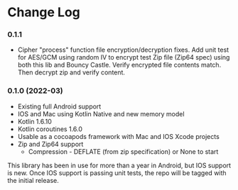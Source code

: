# Change Log

### 0.1.1

- Cipher "process" function file encryption/decryption fixes. Add unit test for AES/GCM using random IV to encrypt test Zip file (Zip64 spec) using both this lib and Bouncy Castle. Verify encrypted file contents match. Then decrypt zip and verify content.

### 0.1.0 (2022-03)

- Existing full Android support
- IOS and Mac using Kotlin Native and new memory model
- Kotlin 1.6.10
- Kotlin coroutines 1.6.0
- Usable as a cocoapods framework with Mac and IOS Xcode projects
- Zip and Zip64 support
  - Compression - DEFLATE (from zip specification) or None to start

This library has been in use for more than a year in Android, but IOS support is new. Once IOS support is passing unit tests, the repo will be tagged with the initial release.